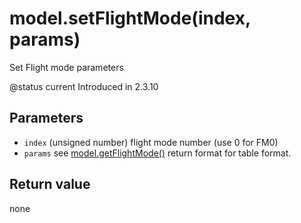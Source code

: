 # model.setFlightMode(index, params)

Set Flight mode parameters

@status current Introduced in 2.3.10

## Parameters

* `index` (unsigned number) flight mode number (use 0 for FM0)
* `params` see [model.getFlightMode()](getflightmode.md) return format for table format.

## Return value

none
